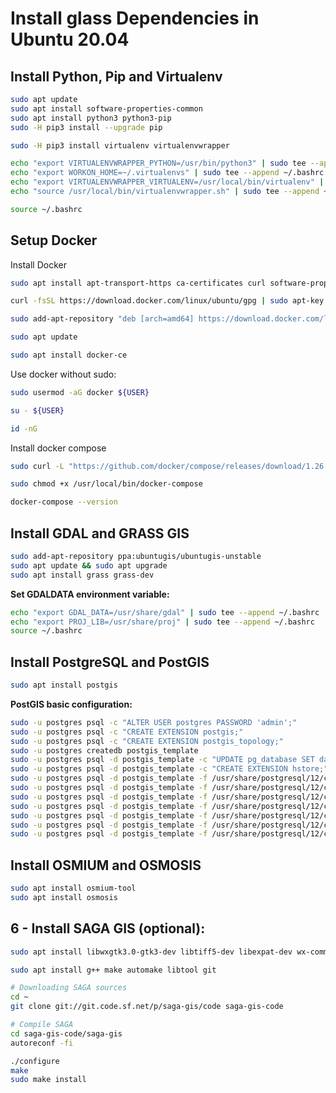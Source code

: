 Install glass Dependencies in Ubuntu 20.04
====================

## Install Python, Pip and Virtualenv ##

```Bash
sudo apt update
sudo apt install software-properties-common
sudo apt install python3 python3-pip
sudo -H pip3 install --upgrade pip

sudo -H pip3 install virtualenv virtualenvwrapper

echo "export VIRTUALENVWRAPPER_PYTHON=/usr/bin/python3" | sudo tee --append ~/.bashrc
echo "export WORKON_HOME=~/.virtualenvs" | sudo tee --append ~/.bashrc
echo "export VIRTUALENVWRAPPER_VIRTUALENV=/usr/local/bin/virtualenv" | sudo tee --append ~/.bashrc
echo "source /usr/local/bin/virtualenvwrapper.sh" | sudo tee --append ~/.bashrc

source ~/.bashrc
```

## Setup Docker ##

Install Docker

```Bash
sudo apt install apt-transport-https ca-certificates curl software-properties-common

curl -fsSL https://download.docker.com/linux/ubuntu/gpg | sudo apt-key add -

sudo add-apt-repository "deb [arch=amd64] https://download.docker.com/linux/ubuntu focal stable"

sudo apt update

sudo apt install docker-ce
```

Use docker without sudo:

```Bash
sudo usermod -aG docker ${USER}

su - ${USER}

id -nG
```

Install docker compose

```Bash
sudo curl -L "https://github.com/docker/compose/releases/download/1.26.0/docker-compose-$(uname -s)-$(uname -m)" -o /usr/local/bin/docker-compose

sudo chmod +x /usr/local/bin/docker-compose

docker-compose --version
```


## Install GDAL and GRASS GIS ##

```Bash
sudo add-apt-repository ppa:ubuntugis/ubuntugis-unstable
sudo apt update && sudo apt upgrade
sudo apt install grass grass-dev
```

**Set GDALDATA environment variable:**

```Bash
echo "export GDAL_DATA=/usr/share/gdal" | sudo tee --append ~/.bashrc
echo "export PROJ_LIB=/usr/share/proj" | sudo tee --append ~/.bashrc
source ~/.bashrc
```

## Install PostgreSQL and PostGIS ##

```Bash
sudo apt install postgis
```
	
**PostGIS basic configuration:**

```Bash
sudo -u postgres psql -c "ALTER USER postgres PASSWORD 'admin';"
sudo -u postgres psql -c "CREATE EXTENSION postgis;"
sudo -u postgres psql -c "CREATE EXTENSION postgis_topology;"
sudo -u postgres createdb postgis_template
sudo -u postgres psql -d postgis_template -c "UPDATE pg_database SET datistemplate=true WHERE datname='postgis_template'"
sudo -u postgres psql -d postgis_template -c "CREATE EXTENSION hstore;"
sudo -u postgres psql -d postgis_template -f /usr/share/postgresql/12/contrib/postgis-3.1/postgis.sql
sudo -u postgres psql -d postgis_template -f /usr/share/postgresql/12/contrib/postgis-3.1/postgis_comments.sql
sudo -u postgres psql -d postgis_template -f /usr/share/postgresql/12/contrib/postgis-3.1/spatial_ref_sys.sql
sudo -u postgres psql -d postgis_template -f /usr/share/postgresql/12/contrib/postgis-3.1/rtpostgis.sql
sudo -u postgres psql -d postgis_template -f /usr/share/postgresql/12/contrib/postgis-3.1/raster_comments.sql
sudo -u postgres psql -d postgis_template -f /usr/share/postgresql/12/contrib/postgis-3.1/topology.sql
sudo -u postgres psql -d postgis_template -f /usr/share/postgresql/12/contrib/postgis-3.1/topology_comments.sql
```

## Install OSMIUM and OSMOSIS ##

```Bash
sudo apt install osmium-tool
sudo apt install osmosis
```

## 6 - Install SAGA GIS (optional):

```Bash
sudo apt install libwxgtk3.0-gtk3-dev libtiff5-dev libexpat-dev wx-common unixodbc-dev

sudo apt install g++ make automake libtool git

# Downloading SAGA sources
cd ~
git clone git://git.code.sf.net/p/saga-gis/code saga-gis-code

# Compile SAGA
cd saga-gis-code/saga-gis
autoreconf -fi

./configure
make
sudo make install
```